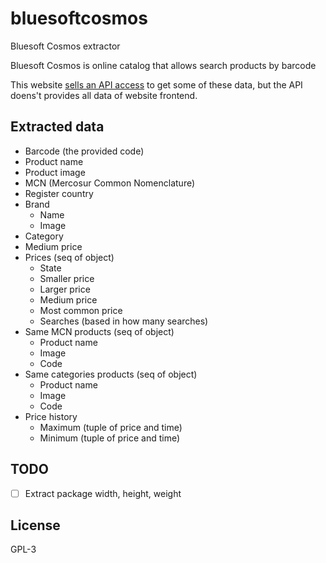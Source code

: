 # bluesoftcosmos

Bluesoft Cosmos extractor

Bluesoft Cosmos is online catalog that allows search products by barcode

This website [sells an API access](https://cosmos.bluesoft.io/api-pricings) to get some of these data, but the API doens't provides all data of website frontend.

## Extracted data

- Barcode (the provided code)
- Product name
- Product image
- MCN (Mercosur Common Nomenclature)
- Register country
- Brand
  - Name
  - Image
- Category
- Medium price
- Prices (seq of object)
  - State
  - Smaller price
  - Larger price
  - Medium price
  - Most common price
  - Searches (based in how many searches)
- Same MCN products (seq of object)
  - Product name
  - Image
  - Code
- Same categories products (seq of object)
  - Product name
  - Image
  - Code
- Price history
  - Maximum (tuple of price and time)
  - Minimum (tuple of price and time)

## TODO

- [ ] Extract package width, height, weight

## License

GPL-3

